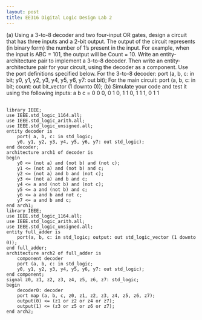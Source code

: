 ```yaml
---
layout: post
title: EE316 Digital Logic Design Lab 2
---
```


(a) Using a 3-to-8 decoder and two four-input OR gates, design a circuit that has
three inputs and a 2-bit output. The output of the circuit represents (in binary
form) the number of 1’s present in the input. For example, when the input is
ABC = 101, the output will be Count = 10. Write an entity-architecture pair to
implement a 3-to-8 decoder. Then write an entity-architecture pair for your circuit,
using the decoder as a component. Use the port definitions specified below.
For the 3-to-8 decoder:
port (a, b, c: in bit;
y0, y1, y2, y3, y4, y5, y6, y7: out bit);
For the main circuit: port (a, b, c: in bit; count: out bit_vector (1 downto 0));
(b) Simulate your code and test it using the following inputs:
a b c = 0 0 0, 0 1 0, 1 1 0, 1 1 1, 0 1 1



<pre>
    <code class="language-vhdl" data-lang="vhdl">
library IEEE;
use IEEE.std_logic_1164.all;
use IEEE.std_logic_arith.all;
use IEEE.std_logic_unsigned.all;
entity decoder is
    port( a, b, c: in std_logic;
    y0, y1, y2, y3, y4, y5, y6, y7: out std_logic);
end decoder;
architecture arch1 of decoder is
begin
    y0 <= (not a) and (not b) and (not c);
    y1 <= (not a) and (not b) and c;
    y2 <= (not a) and b and (not c);
    y3 <= (not a) and b and c;
    y4 <= a and (not b) and (not c);
    y5 <= a and (not b) and c;
    y6 <= a and b and not c;
    y7 <= a and b and c;
end arch1;
library IEEE;
use IEEE.std_logic_1164.all;
use IEEE.std_logic_arith.all;
use IEEE.std_logic_unsigned.all;
entity full_adder is
    port(a, b, c: in std_logic; output: out std_logic_vector (1 downto 0));
end full_adder;
architecture arch2 of full_adder is
    component decoder
    port (a, b, c: in std_logic;
    y0, y1, y2, y3, y4, y5, y6, y7: out std_logic);
end component;
signal z0, z1, z2, z3, z4, z5, z6, z7: std_logic;
begin
    decoder0: decoder
    port map (a, b, c, z0, z1, z2, z3, z4, z5, z6, z7);
    output(0) <= (z1 or z2 or z4 or z7);
    output(1) <= (z3 or z5 or z6 or z7);
end arch2;
    </code>
</pre>